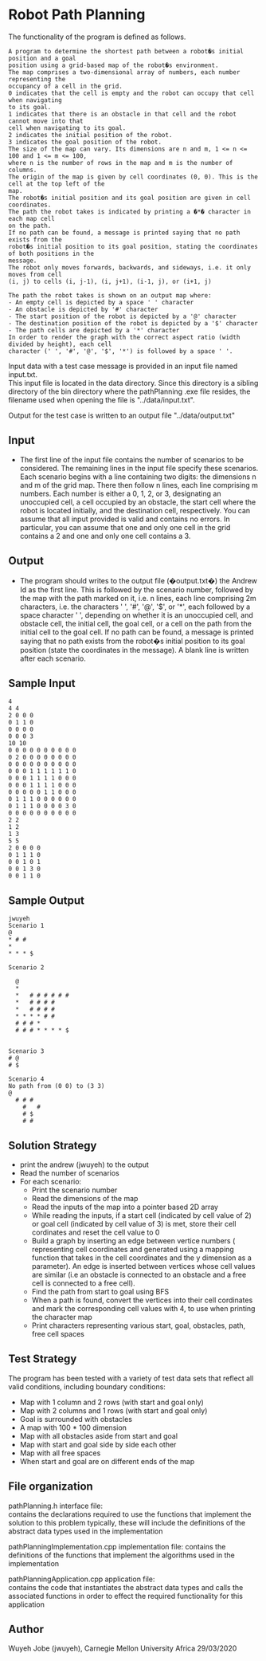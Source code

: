 # Robot Path Planning

The functionality of the program is defined as follows.
   
	A program to determine the shortest path between a robot�s initial position and a goal
	position using a grid-based map of the robot�s environment.
	The map comprises a two-dimensional array of numbers, each number representing the
	occupancy of a cell in the grid.
	0 indicates that the cell is empty and the robot can occupy that cell when navigating
	to its goal.
	1 indicates that there is an obstacle in that cell and the robot cannot move into that
	cell when navigating to its goal.
	2 indicates the initial position of the robot.
	3 indicates the goal position of the robot.
	The size of the map can vary. Its dimensions are n and m, 1 <= n <= 100 and 1 <= m <= 100,
	where n is the number of rows in the map and m is the number of columns.
	The origin of the map is given by cell coordinates (0, 0). This is the cell at the top left of the
	map.
	The robot�s initial position and its goal position are given in cell coordinates.
	The path the robot takes is indicated by printing a �*� character in each map cell
	on the path.
	If no path can be found, a message is printed saying that no path exists from the
	robot�s initial position to its goal position, stating the coordinates of both positions in the
	message.
	The robot only moves forwards, backwards, and sideways, i.e. it only moves from cell
	(i, j) to cells (i, j-1), (i, j+1), (i-1, j), or (i+1, j)

	The path the robot takes is shown on an output map where:
	- An empty cell is depicted by a space ' ' character
	- An obstacle is depicted by '#' character
	- The start position of the robot is depicted by a '@' character
	- The destination position of the robot is depicted by a '$' character
	- The path cells are depicted by a '*' character
	In order to render the graph with the correct aspect ratio (width divided by height), each cell
	character (' ', '#', '@', '$', '*') is followed by a space ' '.

   Input data with a test case message is provided in an input file named input.txt.  
   This input file is located in the data directory. Since this directory is a sibling directory of the bin directory 
   where the pathPlanning .exe file resides, the filename used when opening the file is "../data/input.txt".


   Output for the test case is written to an output file "../data/output.txt"

   

   Input
   -----

   - The first line of the input file contains the number of scenarios to be considered.
	The remaining lines in the input file specify these scenarios.
	Each scenario begins with a line containing two digits: the dimensions n and m of the grid
	map.
	There then follow n lines, each line comprising m numbers. Each number is either a 0, 1, 2, or
	3, designating an unoccupied cell, a cell occupied by an obstacle, the start cell where the robot
	is located initially, and the destination cell, respectively.
	You can assume that all input provided is valid and contains no errors. In particular, you can
	assume that one and only one cell in the grid contains a 2 and one and only one cell contains a
	3.


   Output
   ------

   - The program should writes to the output file (�output.txt�) the Andrew Id as the first line.
	This is followed by the scenario number, followed by the map with the path marked
	on it, i.e. n lines, each line comprising 2m characters, i.e. the characters ' ', '#', '@', '$', or '*',
	each followed by a space character ' ', depending on whether it is an unoccupied cell, and
	obstacle cell, the initial cell, the goal cell, or a cell on the path from the initial cell to the goal
	cell.
	If no path can be found, a message is printed saying that no path exists from the
	robot�s initial position to its goal position (state the coordinates in the message).
	A blank line is written after each scenario.

 

   Sample Input
   ------------
   
	4
	4 4
	2 0 0 0 
	0 1 1 0 
	0 0 0 0 
	0 0 0 3
	10 10
	0 0 0 0 0 0 0 0 0 0
	0 2 0 0 0 0 0 0 0 0
	0 0 0 0 0 0 0 0 0 0
	0 0 0 1 1 1 1 1 1 0
	0 0 0 1 1 1 1 0 0 0
	0 0 0 1 1 1 1 0 0 0
	0 0 0 0 0 1 1 0 0 0
	0 1 1 1 0 0 0 0 0 0
	0 1 1 1 0 0 0 0 3 0
	0 0 0 0 0 0 0 0 0 0 
	2 2
	1 2
	1 3
	5 5
	2 0 0 0 0
	0 1 1 1 0
	0 0 1 0 1
	0 0 1 3 0
	0 0 1 1 0


   Sample Output
   -------------

	jwuyeh
	Scenario 1
	@       
	* # #   
	*       
	* * * $ 

	Scenario 2
                    
	  @                 
	  *                 
	  *   # # # # # #   
	  *   # # # #       
	  *   # # # #       
	  * * * * # #       
	  # # # *           
	  # # # * * * * $   
                    

	Scenario 3
	# @ 
	# $ 

	Scenario 4
	No path from (0 0) to (3 3)
	@         
	  # # #   
		#   # 
		# $   
		# #   




   Solution Strategy
   -----------------

   - print the andrew (jwuyeh) to the output
   - Read the number of scenarios
   - For each scenario:
		- Print the scenario number
		- Read the dimensions of the map
		- Read the inputs of the map into a pointer based 2D array
		- While reading the inputs, if a start cell (indicated by cell value of 2) or 
		  goal cell (indicated by cell value of 3) is met, store their cell cordinates 
		  and reset the cell value to 0
		- Build a graph by inserting an edge between vertice numbers ( representing cell coordinates
		  and generated using a mapping function that takes in the cell coordinates and the y dimension 
		  as a parameter). An edge is inserted between vertices whose cell values are similar (i.e an 
		  obstacle is connected to an obstacle and a free cell is connected to a free cell).
		- Find the path from start to goal using BFS
		- When a path is found, convert the vertices into their cell cordinates and mark the
		  corresponding cell values with 4, to use when printing the character map
		- Print characters representing various start, goal, obstacles, path, free cell spaces


   Test Strategy
   -------------

   The program has been tested with a variety of test data sets that reflect all valid conditions, including boundary conditions:

   - Map with 1 column and 2 rows (with start and goal only)
   - Map with 2 columns and 1 rows (with start and goal only)
   - Goal is surrounded with obstacles
   - A map with 100 * 100 dimension
   - Map with all obstacles aside from start and goal
   - Map with start and goal side by side each other
   - Map with all free spaces
   - When start and goal are on different ends of the map






   File organization
   -----------------

   pathPlanning.h                  interface file:      
                              contains the declarations required to use the functions that implement the solution to this problem
                              typically, these will include the definitions of the abstract data types used in the implementation

   pathPlanningImplementation.cpp  implementation file: 
                              contains the definitions of the functions that implement the algorithms used in the implementation
 
   pathPlanningApplication.cpp     application file:    
                              contains the code that instantiates the abstract data types and calls the associated functions
                              in order to effect the required functionality for this application


   Author
   ------

   Wuyeh Jobe (jwuyeh), Carnegie Mellon University Africa
   29/03/2020
